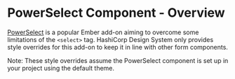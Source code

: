 # PowerSelect Component - Overview

[PowerSelect](https://ember-power-select.com/) is a popular Ember add-on aiming to overcome some limitations of the `<select>` tag. HashiCorp Design System only provides style overrides for this add-on to keep it in line with other form components.

Note: These style overrides assume the PowerSelect component is set up in your project using the default theme.